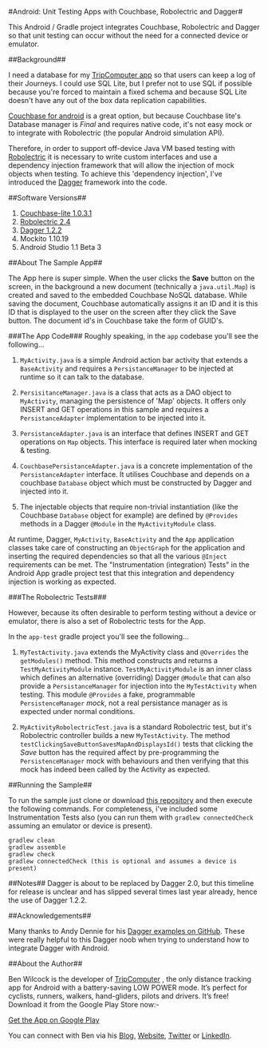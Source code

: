 #Android: Unit Testing Apps with Couchbase, Robolectric and Dagger#

This Android / Gradle project integrates Couchbase, Robolectric and Dagger so that unit testing can occur without the need for a connected device or emulator.

##Background##

I need a database for my [TripComputer app](https://play.google.com/store/apps/details?id=com.soagrowers.android.tripcomputer) so that users can keep a log of their Journeys. I could use SQL Lite, but I prefer not to use SQL if possible because you're forced to maintain a fixed schema and because SQL Lite doesn't have any out of the box data replication capabilities.

[Couchbase for android](http://developer.couchbase.com/mobile/get-started/get-started-mobile/android/index.html) is a great option, but because Couchbase lite's Database manager is *Final* and requires native code, it's not easy mock or to integrate with Robolectric (the popular Android simulation API).

Therefore, in order to support off-device Java VM based testing with [Robolectric](http://robolectric.org) it is necessary to write custom interfaces and use a dependency injection framework that will allow the injection of mock objects when testing. To achieve this 'dependency injection', I've introduced the [Dagger](https://github.com/square/dagger) framework into the code.

##Software Versions##

1. [Couchbase-lite 1.0.3.1](http://developer.couchbase.com/mobile/get-started/get-started-mobile/android/index.html)
2. [Robolectric 2.4](http://robolectric.org/quick-start/)
3. [Dagger 1.2.2](https://github.com/square/dagger)
4. Mockito 1.10.19
5. Android Studio 1.1 Beta 3

##About The Sample App##

The App here is super simple. When the user clicks the **Save** button on the screen, in the background a new document (technically a `java.util.Map`) is created and saved to the embedded Couchbase NoSQL database. While saving the document, Couchbase automatically assigns it an ID and it is this ID that is displayed to the user on the screen after they click the Save button. The document id's in Couchbase take the form of GUID's.

###The App Code###
Roughly speaking, in the `app` codebase you'll see the following...

1. `MyActivity.java` is a simple Android action bar activity that extends a `BaseActivity` and requires a `PersistanceManager` to be injected at runtime so it can talk to the database.

2. `PersisitanceManager.java` is a class that acts as a DAO object to `MyActivity`, managing the persistence of 'Map' objects. It offers only INSERT and GET operations in this sample and requires a `PersistanceAdapter` implementation to be injected into it.

3. `PersistanceAdapter.java` is an interface that defines INSERT and GET operations on `Map` objects. This interface is required later when mocking & testing.

4. `CouchbasePersistanceAdapter.java` is a concrete implementation of the `PersistanceAdapter` interface. It utilises Couchbase and depends on a couchbase `Database` object which must be constructed by Dagger and injected into it.

5. The injectable objects that require non-trivial instantiation (like the Couchbase `Database` object for example) are defined by `@Provides` methods in a Dagger `@Module` in the `MyActivityModule` class.

At runtime, Dagger, `MyActivity`, `BaseActivity` and the `App` application classes take care of constructing an `ObjectGraph` for the application and inserting the required dependencies so that all the various `@Inject` requirements can be met. The "Instrumentation (integration) Tests" in the Android App gradle project test that this integration and dependency injection is working as expected.

###The Robolectric Tests###

However, because its often desirable to perform testing without a device or emulator, there is also a set of Robolectric tests for the App. 

In the `app-test` gradle project you'll see the following...

1. `MyTestActivity.java` extends the MyActivity class and `@Overrides` the `getModules()` method. This method constructs and returns a `TestMyActivityModule` instance. `TestMyActivityModule` is an inner class which defines an alternative (overriding) Dagger `@Module` that can also provide a `PersistanceManager` for injection into the `MyTestActivity` when testing. This module `@Provides` a fake, programmable `PersistenceManager` _mock_, not a real persistance manager as is expected under normal conditions.

2. `MyActivityRobolectricTest.java` is a standard Robolectric test, but it's Robolectric controller builds a new `MyTestActivity`. The method `testClickingSaveButtonSavesMapAndDisplaysId()` tests that clicking the _Save_ button has the required affect by pre-programming the `PersistenceManager` mock with behaviours and then verifying that this mock has indeed been called by the Activity as expected.

##Running the Sample##

To run the sample just clone or download [this repository](https://github.com/benwilcock/android-couchbase-dagger-robolectric) and then execute the following commands. For completeness, i've included some Instrumentation Tests also (you can run them with `gradlew connectedCheck` assuming an emulator or device is present).

```
gradlew clean
gradlew assemble
gradlew check
gradlew connectedCheck (this is optional and assumes a device is present)
```

##Notes##
Dagger is about to be replaced by Dagger 2.0, but this timeline for release is unclear and has slipped several times last year already, hence the use of Dagger 1.2.2.

##Acknowledgements##

Many thanks to Andy Dennie for his [Dagger examples on GitHub](https://github.com/adennie/fb-android-dagger). These were really helpful to this Dagger noob when trying to understand how to integrate Dagger with Android.

##About the Author##

Ben Wilcock is the developer of [TripComputer](https://play.google.com/store/apps/details?id=com.soagrowers.android.tripcomputer) , the only distance tracking app for Android with a battery-saving LOW POWER mode. It’s perfect for cyclists, runners, walkers, hand-gliders, pilots and drivers. It’s free! Download it from the Google Play Store now:-

[Get the App on Google Play](https://play.google.com/store/apps/details?id=com.soagrowers.android.tripcomputer)

You can connect with Ben via his [Blog](http://benwilcock.wordpress.com), [Website](http://www.soagrowers.com), [Twitter](https://twitter.com/benbravo73) or [LinkedIn](http://uk.linkedin.com/in/benwilcock).
